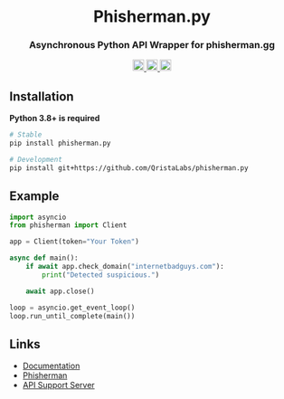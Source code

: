 <h1 align="center">Phisherman.py</h1>
<h3 align="center">
Asynchronous Python API Wrapper for phisherman.gg
</h3>

<!-- Badges. -->
<p align="center">
<a href="https://pypi.org/project/phisherman.py">
    <img height="20" alt="PyPI version" src="https://img.shields.io/pypi/v/phisherman.py">
</a>

<a href="https://pypi.org/project/flake8/">
    <img height="20" alt="Flake badge" src="https://img.shields.io/badge/code%20style-flake8-blue.svg">
</a>

<a href="https://qristalabs.github.io/phisherman.py">
    <img height="20" alt="Documentation status" src="https://img.shields.io/badge/documentation-up-00FF00.svg">
</a>
</p>

## Installation

**Python 3.8+ is required**

```sh
# Stable
pip install phisherman.py

# Development
pip install git+https://github.com/QristaLabs/phisherman.py
```

## Example

```python
import asyncio
from phisherman import Client

app = Client(token="Your Token")

async def main():
    if await app.check_domain("internetbadguys.com"):
        print("Detected suspicious.")

    await app.close()

loop = asyncio.get_event_loop()
loop.run_until_complete(main())
```

## Links

- [Documentation](https://qristalabs.github.io/phisherman.py)
- [Phisherman](https://phisherman.gg)
- [API Support Server](https://discord.gg/8sPG4m84Vb)

